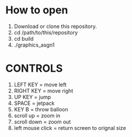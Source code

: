 # How to open
1. Download or clone this repository.
2. cd /path/to/this/repository
3. cd build
4. ./graphics_asgn1
 
# CONTROLS
1. LEFT KEY = move left
2. RIGHT KEY = move right
3. UP KEY = jump
4. SPACE = jetpack
5. KEY B = throw balloon
6. scroll up = zoom in
7. scroll down = zoom out
8. left mouse click = return screen to orignal size
